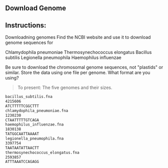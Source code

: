 ## Download Genome

## Instructions:
Downloadning genomes Find the NCBI website and use it to download genome sequences for

Chlamydophila pneumoniae Thermosynechococcus elongatus Bacillus subtilis Legionella pneumophila Haemophilus influenzae

Be sure to download the chromosomal genome sequences, not "plastids" or similar. Store the data using one file per genome. What format are you using?

> To present: The five genomes and their sizes.

```sh
bacillus_subtilis.fna
4215606
ATCTTTTTCGGCTTT
chlamydophila_pneumoniae.fna
1230230
CTAATTTTTGTCAGA
haemophilus_influenzae.fna
1830138
TATGGCAATTAAAAT
legionella_pneumophila.fna
3397754
TAATAATATTAACTT
thermosynechococcus_elongatus.fna
2593857
ATTTAAATCCAGAGG
```
